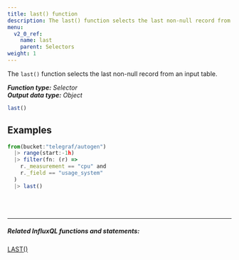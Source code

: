 ```yaml
---
title: last() function
description: The last() function selects the last non-null record from an input table.
menu:
  v2_0_ref:
    name: last
    parent: Selectors
weight: 1
---
```


The `last()` function selects the last non-null record from an input table.

_**Function type:** Selector_  
_**Output data type:** Object_

```js
last()
```

## Examples
```js
from(bucket:"telegraf/autogen")
  |> range(start:-1h)
  |> filter(fn: (r) =>
    r._measurement == "cpu" and
    r._field == "usage_system"
  )
  |> last()
```

<hr style="margin-top:4rem"/>

##### Related InfluxQL functions and statements:
[LAST()](https://docs.influxdata.com/influxdb/latest/query_language/functions/#last)  
